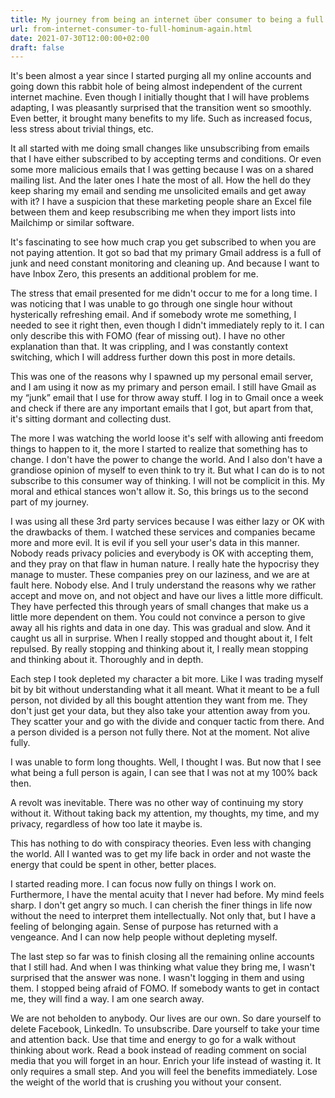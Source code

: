 ```yaml
---
title: My journey from being an internet über consumer to being a full hominum again
url: from-internet-consumer-to-full-hominum-again.html
date: 2021-07-30T12:00:00+02:00
draft: false
---
```


It's been almost a year since I started purging all my online accounts and 
going down this rabbit hole of being almost independent of the current internet
machine. Even though I initially thought that I will have problems adapting,
I was pleasantly surprised that the transition went so smoothly. Even better,
it brought many benefits to my life. Such as increased focus, less stress
about trivial things, etc.

It all started with me doing small changes like unsubscribing from emails that
I  have either subscribed to by accepting terms and conditions. Or even some
more malicious emails that I was getting because I was on a shared mailing 
list. And the later ones I hate the most of all. How the hell do they keep 
sharing my email and sending me unsolicited emails and get away with it? I 
have a suspicion that these marketing people share an Excel file between them 
and keep resubscribing me when they import lists into Mailchimp or similar 
software.

It's fascinating to see how much crap you get subscribed to when you are not
paying attention. It got so bad that my primary Gmail address is a full of junk 
and need constant monitoring and cleaning up. And because I want to have Inbox
Zero, this presents an additional problem for me.

The stress that email presented for me didn't occur to me for a long time. I 
was noticing that I was unable to go through one single hour without 
hysterically refreshing email. And if somebody wrote me something, I needed 
to see it right then, even though I didn't  immediately reply to it. I can 
only describe this with FOMO (fear of missing out). I have no other explanation 
than that. It was crippling, and I was constantly context switching, which I 
will address further down this post in more details.

This was one of the reasons why I spawned up my personal email server, and I 
am using it now as my primary and person email. I still have Gmail as my “junk” 
email that I use for throw away stuff. I log in to Gmail once a week and check 
if there are any important emails that I got, but apart from that, it's 
sitting dormant and collecting dust.

The more I was watching the world loose it's self with allowing anti freedom 
things to happen to it, the more I started to realize that something has to 
change. I don't have the power to change the world. And I also don't have a 
grandiose opinion of myself to even think to try it. But what I can do is to 
not subscribe to this consumer way of thinking. I will not be complicit in 
this. My moral and ethical stances won't allow it. So, this brings us to the 
second part of my journey.

I was using all these 3rd party services because I was either lazy or OK with 
the drawbacks of them. I watched these services and companies became more and
more evil. It is evil if you sell your user's data in this manner. Nobody reads 
privacy policies and everybody is OK with accepting them, and they pray on that
flaw in human nature. I really hate the hypocrisy they manage to muster. These
companies prey on our laziness, and we are at fault here. Nobody else. And I 
truly understand the reasons why we rather accept and move on, and not object 
and have our lives a little more difficult. They have perfected this through 
years of small changes that make us a little more dependent on them. You could
not convince a person to give away all his rights and data in one day. This was 
gradual and slow. And it caught us all in surprise. When I really stopped and 
thought about it, I felt repulsed. By really stopping and thinking about it, 
I really mean stopping and thinking about it. Thoroughly and in depth.

Each step I took depleted my character a bit more. Like I was trading myself 
bit by bit without understanding what it all meant. What it meant to be a full 
person, not divided by all this bought attention they want from me. They don't
just get your data, but they also take your attention away from you. They 
scatter your and go with the divide and conquer tactic from there. And a person
divided is a person not fully there. Not at the moment. Not alive fully.

I was unable to form long thoughts. Well, I thought I was. But now that I see 
what being a full person is again, I can see that I was not at my 100% back
then.

A revolt was inevitable. There was no other way of continuing my story without 
it. Without taking back my attention, my thoughts, my time, and my privacy, 
regardless of how too late it maybe is.

This has nothing to do with conspiracy theories. Even less with changing the 
world. All I wanted was to get my life back in order and not waste the energy 
that could be spent in other, better places.

I started reading more. I can focus now fully on things I work on. Furthermore,
I have the mental acuity that I never had before. My mind feels sharp. I don't
get angry so much. I can cherish the finer things in life now without the need 
to interpret them intellectually. Not only that, but I have a feeling of
belonging again. Sense of purpose has returned with a vengeance. And I can
now help people without depleting myself.

The last step so far was to finish closing all the remaining online accounts 
that I still had. And when I was thinking what value they bring me, I wasn't
surprised that the answer was none. I wasn't logging in them and using them.
I stopped being afraid of FOMO. If somebody wants to get in contact me, they
will find a way. I am one search away.

We are not beholden to anybody. Our lives are our own. So dare yourself to 
delete Facebook, LinkedIn. To unsubscribe. Dare yourself to take your time 
and attention back. Use that time and energy to go for a walk without thinking
about work. Read a book instead of reading comment on social media that you
will forget in an hour. Enrich your life instead of wasting it. It only 
requires a small step. And you will feel the benefits immediately. Lose the 
weight of the world that is crushing you without your consent.

